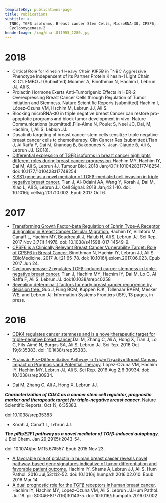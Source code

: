 ```yaml
---
templateKey: publications-page
title: Publications
subtitle: >-
  TNBC, TGFβ isoforms, Breast cancer Stem Cells, MicroRNA-30, CPSF6,
  Cyclooxygenase-2 
headerImage: /img/dna-1811955_1280.jpg
---
```

# 2018

* Critical Role for Kinesin 1 Heavy Chain KIF5B in TNBC Aggressive Phenotype Independent of its Partner Protein Kinesin-1 Light Chain KLC1. EMBO J (Submitted).Moamer A, Binothman N, Hachim I, Lebrun JJ, Ali S.
* Prolactin Hormone Exerts Anti-Tumorigenic Effects in HER-2 Overexpressing Breast Cancer Cells through Regulation of Tumor Initiation and Stemness. Nature Scientific Reports (submitted).Hachim I, López-Ozuna VM, Hachim M, Lebrun JJ, Ali S. 
* Blocking microRNA-30 in triple negative breast Cancer can restore pro-apoptotic programs and block tumor development in vivo. Nature Communications (submitted).Fils-Aime N, Poulet S, Neel JC, Dai, M, Hachim, I, Ali S, Lebrun JJ. 
* Dasatinib targeting of breast cancer stem cells sensitize triple negative breast cancer cells to chemotherapy. Clin Cancer Res (submitted).Tian J, Al Raffa F, Dai M, Khandag B, Bakdounes K, Jean-Claude B, Ali S, Lebrun JJ. (2018).
* [Differential expression of TGFβ isoforms in breast cancer highlights different roles during breast cancer progression.](<Differential expression of TGFβ isoforms in breast cancer highlights different roles during breast cancer progression.>) Hachim MY, Hachim IY, Dai M, Ali S, Lebrun JJ. Tumour Biol. 2018 Jan;40(1):1010428317748254. doi: 10.1177/1010428317748254
* [KiSS1 gene as a novel mediator of TGFβ-mediated cell invasion in triple negative breast cancer.](<KiSS1 gene as a novel mediator of TGFβ-mediated cell invasion in triple negative breast cancer.>)
  Tian J, Al-Odaini AA, Wang Y, Korah J, Dai M, Xiao L, Ali S, Lebrun JJ.
  Cell Signal. 2018 Jan;42:1-10. doi: 10.1016/j.cellsig.2017.10.002. Epub 2017 Oct 6.



# 2017

* [Transforming Growth Factor-beta Regulation of Ephrin Type-A Receptor 4 Signaling in Breast Cancer Cellular Migration.](<Transforming Growth Factor-beta Regulation of Ephrin Type-A Receptor 4 Signaling in Breast Cancer Cellular Migration.>) Hachim IY, Villatoro M, Canaff L, Hachim MY, Boudreault J, Haiub H, Ali S, Lebrun JJ. Sci Rep. 2017 Nov 3;7(1):14976. doi: 10.1038/s41598-017-14549-9.
* [CPSF6 is a Clinically Relevant Breast Cancer Vulnerability Target: Role of CPSF6 in Breast Cancer. ](<CPSF6 is a Clinically Relevant Breast Cancer Vulnerability Target: Role of CPSF6 in Breast Cancer. >)Binothman N, Hachim IY, Lebrun JJ, Ali S. EBioMedicine. 2017 Jul;21:65-78. doi: 10.1016/j.ebiom.2017.06.023. Epub 2017 Jun 24.
* [Cyclooxygenase-2 regulates TGFβ-induced cancer stemness in triple-negative breast cancer.](<Cyclooxygenase-2 regulates TGFβ-induced cancer stemness in triple-negative breast cancer.>) Tian J, Hachim MY, Hachim IY, Dai M, Lo C, Al Raffa F, Ali S, Lebrun JJ. doi:10.1038/srep40258 
* [Revealing determinant factors for early breast cancer recurrence by decision tree. ](<Revealing determinant factors for early breast cancer recurrence by decision tree. >)Guo J, Fung BCM, Kuppen PJK, Tollenaar RAEM, Mesker WE, and Lebrun JJ. Information Systems Frontiers (ISF), 13 pages, in press. 

# 2016

* [CDK4 regulates cancer stemness and is a novel therapeutic target for triple-negative breast cancer](<CDK4 regulates cancer stemness and is a novel therapeutic target for triple-negative breast cancer.>).Dai M, Zhang C, Ali A, Hong X, Tian J, Lo C, Fils-Aimé N, Burgos SA, Ali S, Lebrun JJ.
  Sci Rep. 2016 Oct 19;6:35383. doi: 10.1038/srep35383.



* [Prolactin Pro-Differentiation Pathway in Triple Negative Breast Cancer: Impact on Prognosis and Potential Therapy](<Prolactin Pro-Differentiation Pathway in Triple Negative Breast Cancer: Impact on Prognosis and Potential Therapy>). López-Ozuna VM, Hachim IY, Hachim MY, Lebrun JJ, Ali S. Sci Rep. 2016 Aug 2;6:30934. doi: 10.1038/srep30934.
* Dai M, Zhang C, Ali A, Hong X, Lebrun JJ. 

_**Characterization of CDK4 as a cancer stem cell regulator, prognostic marker and therapeutic target for triple-negative breast cancer**_. Nature Scientific Reports. Oct 19; 6:35383. 

doi:10.1038/srep35383

* Korah J, Canaff L, Lebrun JJ. 

_**The pRb/E2F1 pathway as a novel mediator of TGFβ-induced autophagy**_. J Biol Chem. Jan 29;291(5):2043-54.

doi: 10.1074/jbc.M115.678557. Epub 2015 Nov 23.

* [A favorable role of prolactin in human breast cancer reveals novel pathway-based gene signatures indicative of tumor differentiation and favorable patient outcome.](<A favorable role of prolactin in human breast cancer reveals novel pathway-based gene signatures indicative of tumor differentiation and favorable patient outcome.>) Hachim IY, Shams A, Lebrun JJ, Ali S. Hum Pathol. 2016 Jul;53:142-52. doi: 10.1016/j.humpath.2016.02.010. Epub 2016 Mar 14.
* [A dual prognostic role for the TGFβ receptors in human breast cancer](<A dual prognostic role for the TGFβ receptors in human breast cancer>). Hachim IY, Hachim MY, Lopez-Ozuna VM, Ali S, Lebrun JJ.Hum Pathol. Jul 18. pii: S0046-8177(16)30143-5.  doi: 10.1016/j.humpath.2016.07.002

